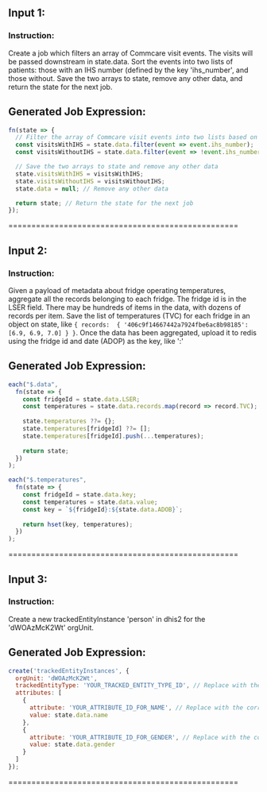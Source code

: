 ## Input 1:
### Instruction: 
Create a job which filters an array of Commcare visit events. The visits will be passed downstream in state.data. Sort the events into two lists of patients: those with an IHS number (defined by the key 'ihs_number', and those without. Save the two arrays to state, remove any other data, and return the state for the next job.

## Generated Job Expression:
```javascript
fn(state => {
  // Filter the array of Commcare visit events into two lists based on the presence of an IHS number
  const visitsWithIHS = state.data.filter(event => event.ihs_number);
  const visitsWithoutIHS = state.data.filter(event => !event.ihs_number);

  // Save the two arrays to state and remove any other data
  state.visitsWithIHS = visitsWithIHS;
  state.visitsWithoutIHS = visitsWithoutIHS;
  state.data = null; // Remove any other data

  return state; // Return the state for the next job
});
```

==================================================

## Input 2:
### Instruction: 
Given a payload of metadata about fridge operating temperatures, aggregate all the records belonging to each fridge. The fridge id is in the LSER field.  There may be hundreds of items in the data, with dozens of records per item. Save the list of temperatures (TVC) for each fridge in an object on state, like `{ records:  { '406c9f14667442a7924fbe6ac8b98185': [6.9, 6.9, 7.0] } }`. Once the data has been aggregated, upload it to redis using the fridge id and date (ADOP) as the key, like '<fridge-id>:<ADOP>'

## Generated Job Expression:
```javascript
each("$.data",
  fn(state => {
    const fridgeId = state.data.LSER;
    const temperatures = state.data.records.map(record => record.TVC);
    
    state.temperatures ??= {};
    state.temperatures[fridgeId] ??= [];
    state.temperatures[fridgeId].push(...temperatures);
    
    return state;
  })
);

each("$.temperatures",
  fn(state => {
    const fridgeId = state.data.key;
    const temperatures = state.data.value;
    const key = `${fridgeId}:${state.data.ADOB}`;
    
    return hset(key, temperatures);
  })
);
```

==================================================

## Input 3:
### Instruction: 
Create a new trackedEntityInstance 'person' in dhis2 for the 'dWOAzMcK2Wt' orgUnit.

## Generated Job Expression:
```javascript
create('trackedEntityInstances', {
  orgUnit: 'dWOAzMcK2Wt',
  trackedEntityType: 'YOUR_TRACKED_ENTITY_TYPE_ID', // Replace with the correct tracked entity type ID
  attributes: [
    {
      attribute: 'YOUR_ATTRIBUTE_ID_FOR_NAME', // Replace with the correct attribute ID for name
      value: state.data.name
    },
    {
      attribute: 'YOUR_ATTRIBUTE_ID_FOR_GENDER', // Replace with the correct attribute ID for gender
      value: state.data.gender
    }
  ]
});
```

==================================================

